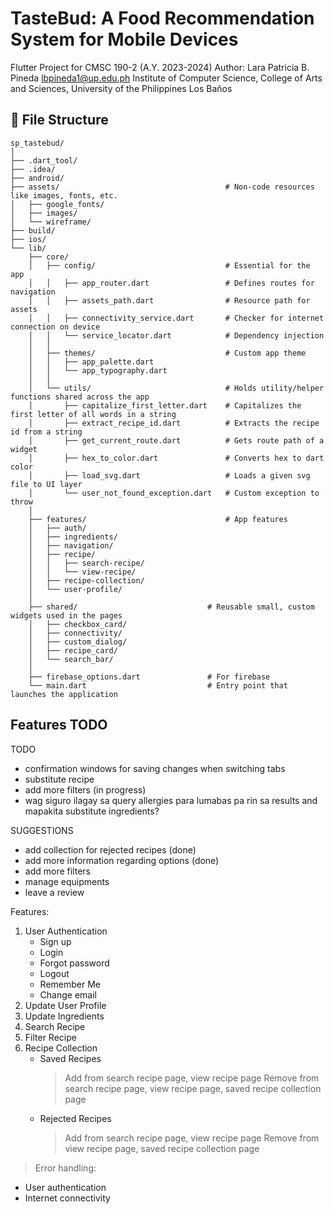 # TasteBud: A Food Recommendation System for Mobile Devices

Flutter Project for CMSC 190-2 (A.Y. 2023-2024)
Author: Lara Patricia B. Pineda
lbpineda1@up.edu.ph
Institute of Computer Science,
College of Arts and Sciences,
University of the Philippines Los Baños

## 📌 File Structure
```
sp_tastebud/
│
├── .dart_tool/
├── .idea/
├── android/
├── assets/                                     # Non-code resources like images, fonts, etc.
│   ├── google_fonts/
│   ├── images/
│   └── wireframe/
├── build/
├── ios/
└── lib/
    ├── core/
    │   ├── config/                             # Essential for the app
    │   │   ├── app_router.dart                 # Defines routes for navigation
    │   │   ├── assets_path.dart                # Resource path for assets
    │   │   ├── connectivity_service.dart       # Checker for internet connection on device
    │   │   └── service_locator.dart            # Dependency injection
    │   │
    │   ├── themes/                             # Custom app theme
    │   │   ├── app_palette.dart
    │   │   └── app_typography.dart
    │   │
    │   └── utils/                              # Holds utility/helper functions shared across the app
    │       ├── capitalize_first_letter.dart    # Capitalizes the first letter of all words in a string
    │       ├── extract_recipe_id.dart          # Extracts the recipe id from a string
    │       ├── get_current_route.dart          # Gets route path of a widget
    │       ├── hex_to_color.dart               # Converts hex to dart color
    │       ├── load_svg.dart                   # Loads a given svg file to UI layer
    │       └── user_not_found_exception.dart   # Custom exception to throw
    │
    ├── features/                               # App features
    │   ├── auth/
    │   ├── ingredients/
    │   ├── navigation/
    │   ├── recipe/
    │   │   ├── search-recipe/
    │   │   └── view-recipe/
    │   ├── recipe-collection/
    │   └── user-profile/
    │
    ├── shared/                             # Reusable small, custom widgets used in the pages
    │   ├── checkbox_card/
    │   ├── connectivity/
    │   ├── custom_dialog/
    │   ├── recipe_card/
    │   └── search_bar/
    │
    ├── firebase_options.dart               # For firebase
    └── main.dart                           # Entry point that launches the application
```

## Features TODO

TODO
-   confirmation windows for saving changes when switching tabs
-   substitute recipe
-   add more filters (in progress)
-   wag siguro ilagay sa query allergies para lumabas pa rin sa results and mapakita substitute ingredients?

SUGGESTIONS
-   add collection for rejected recipes (done)
-   add more information regarding options (done)
-   add more filters
-   manage equipments
-   leave a review


Features:
1. User Authentication
   - Sign up
   - Login
   - Forgot password
   - Logout
   - Remember Me
   - Change email
2. Update User Profile 
3. Update Ingredients
4. Search Recipe
5. Filter Recipe
6. Recipe Collection
   - Saved Recipes
        > Add from search recipe page, view recipe page
        > Remove from search recipe page, view recipe page, saved recipe collection page
   - Rejected Recipes
        > Add from search recipe page, view recipe page
        > Remove from view recipe page, saved recipe collection page

> Error handling:
- User authentication
- Internet connectivity